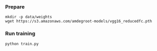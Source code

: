 ### Prepare
```
mkdir -p data/weights
wget https://s3.amazonaws.com/amdegroot-models/vgg16_reducedfc.pth
```

### Run training 
```
python train.py
```

